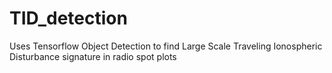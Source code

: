 # TID_detection
Uses Tensorflow Object Detection to find Large Scale Traveling Ionospheric Disturbance signature in radio spot plots
